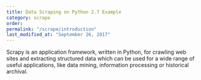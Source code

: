 ```yaml
---
title: Data Scraping on Python 2.7 Example
category: scrape
order: 
permalink: "/scrape/introduction"
last_modified_at: "September 26, 2017"
---
```


Scrapy is an application framework, written in Python, for crawling web sites and extracting structured data which can be used for a wide range of useful applications, like data mining, information processing or historical archival.
